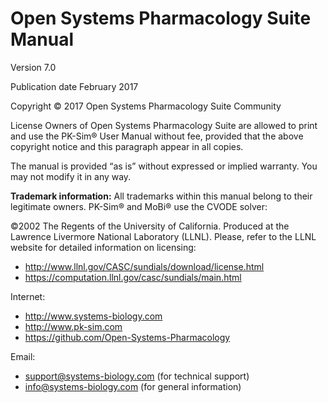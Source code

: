 # Open Systems Pharmacology Suite Manual

Version 7.0

Publication date February 2017

Copyright © 2017 Open Systems Pharmacology Suite Community

License Owners of Open Systems Pharmacology Suite are allowed to print and use the PK-Sim® User Manual without fee, provided that the above copyright notice and this paragraph appear in all copies.

The manual is provided “as is” without expressed or implied warranty. You may not modify it in any way.

**Trademark information:** All trademarks within this manual belong to their legitimate owners. PK-Sim® and MoBi® use the CVODE solver:

©2002 The Regents of the University of California. Produced at the Lawrence Livermore National Laboratory (LLNL). Please, refer to the LLNL website for detailed information on licensing: 
*	http://www.llnl.gov/CASC/sundials/download/license.html
*	https://computation.llnl.gov/casc/sundials/main.html

Internet:
*	http://www.systems-biology.com 
*	http://www.pk-sim.com
*	https://github.com/Open-Systems-Pharmacology

Email:
*	support@systems-biology.com (for technical support)
*	info@systems-biology.com (for general information)